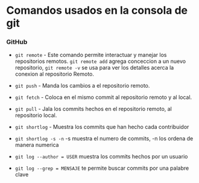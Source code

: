 # Comandos usados en la consola de git

### GitHub

* `git remote` - Este comando permite interactuar y manejar los repositorios remotos. `git remote add` agrega conceccion a un nuevo repositorio, `git remote -v` se usa para ver los detalles acerca la conexion al repositorio Remoto.

* `git push` - Manda los cambios a el repositorio remoto.

* `git fetch` - Coloca en el mismo commit al repositorio remoto y al local.

* `git pull` - Jala los commits hechos en el repositorio remoto, al repositorio local.

* `git shortlog` - Muestra los commits que han hecho cada contribuidor 

* `git shortlog -s -n` -s muestra el numero de commits, -n los ordena de manera numerica 

* `git log --author = USER` muestra los commits hechos por un usuario 

* `git log --grep = MENSAJE` te permite buscar commits por una palabre clave

